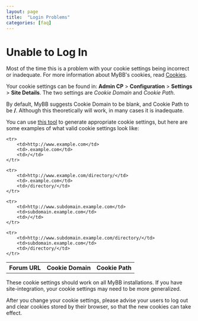 ```yaml
---
layout: page
title:  "Login Problems"
categories: [faq]
---
```


# Unable to Log In

Most of the time this is a problem with your cookie settings being incorrect or inadequate. For more information about MyBB's cookies, read [Cookies](/1.8/development/cookies/).

Your cookie settings can be found in: **Admin CP** > **Configuration** > **Settings** > **Site Details**. The two settings are *Cookie Domain* and *Cookie Path*.

By default, MyBB suggests Cookie Domain to be blank, and Cookie Path to be **/**. Although this theoretically will work, in many cases it is inadequate.

You can use [this tool](/tools/cookie-settings/) to generate appropriate cookie settings, but here are some examples of what valid cookie settings look like:

<table>
	<tr>
		<th>Forum URL</th>
		<th>Cookie Domain</th>
		<th>Cookie Path</th>
	</tr>

	<tr>
		<td>http://www.example.com</td>
		<td>.example.com</td>
		<td>/</td>
	</tr>

	<tr>
		<td>http://www.example.com/directory/</td>
		<td>.example.com</td>
		<td>/directory/</td>
	</tr>

	<tr>
		<td>http://www.subdomain.example.com</td>
		<td>subdomain.example.com</td>
		<td>/</td>
	</tr>

	<tr>
		<td>http://www.subdomain.example.com/directory/</td>
		<td>subdomain.example.com</td>
		<td>/directory/</td>
	</tr>
</table>

These cookie settings should work on all MyBB installations. If you have site-integration, your cookie settings may need to be more generalized.

After you change your cookie settings, please advise your users to log out and clear cookies stored by their browser, so that the new cookies can take effect.
